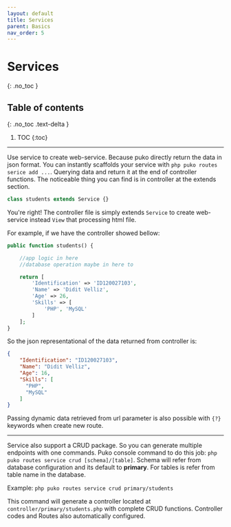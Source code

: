```yaml
---
layout: default
title: Services
parent: Basics
nav_order: 5
---
```


# Services
{: .no_toc }

## Table of contents
{: .no_toc .text-delta }

1. TOC
{:toc}

---


Use service to create web-service. Because puko directly return the data in json format.
You can instantly scaffolds your service with `php puko routes serice add ...`.
Querying data and return it at the end of controller functions. 
The noticeable thing you can find is in controller at the extends section.

```php
class students extends Service {}
```

You're right! The controller file is simply extends `Service` to create web-service instead `View` that processing html file.

For example, if we have the controller showed bellow:

```php
public function students() {

    //app logic in here
    //database operation maybe in here to

    return [
        'Identification' => 'ID120027103',
        'Name' => 'Didit Velliz',
        'Age' => 26,
        'Skills' => [
            'PHP', 'MySQL'
        ]
    ];
}
```

So the json representational of the data returned from controller is:

```json
{
    "Identification": "ID120027103",
    "Name": "Didit Velliz",
    "Age": 16,
    "Skills": [
      "PHP",
      "MySQL"
    ]
}
```

Passing dynamic data retrieved from url parameter is also possible with `{?}` keywords when create new route.

---

Service also support a CRUD package. So you can generate multiple endpoints with one commands.
Puko console command to do this job: `php puko routes service crud [schema]/[table]`.
Schema will refer from database configuration and its default to **primary**.
For tables is refer from table name in the database.

Example: `php puko routes service crud primary/students`

This command will generate a controller located at `controller/primary/students.php`
with complete CRUD functions. Controller codes and Routes also automatically configured.